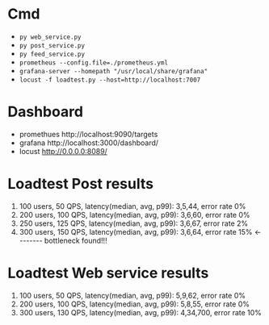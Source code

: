# Cmd
- `py web_service.py`
- `py post_service.py`
- `py feed_service.py`
- `prometheus --config.file=./prometheus.yml`
- `grafana-server --homepath "/usr/local/share/grafana"`
- `locust -f loadtest.py --host=http://localhost:7007`

# Dashboard
- promethues http://localhost:9090/targets
- grafana http://localhost:3000/dashboard/
- locust http://0.0.0.0:8089/

# Loadtest Post results
1. 100 users, 50 QPS, latency(median, avg, p99): 3,5,44, error rate 0%
2. 200 users, 100 QPS, latency(median, avg, p99): 3,6,60, error rate 0%
3. 250 users, 125 QPS, latency(median, avg, p99): 3,6,67, error rate 2%
3. 300 users, 150 QPS, latency(median, avg, p99): 3,6,64, error rate 15% <-------- bottleneck found!!!

# Loadtest Web service results
1. 100 users, 50 QPS, latency(median, avg, p99): 5,9,62, error rate 0%
2. 200 users, 100 QPS, latency(median, avg, p99): 5,8,55, error rate 0%
3. 300 users, 130 QPS, latency(median, avg, p99): 4,34,700, error rate 10%


